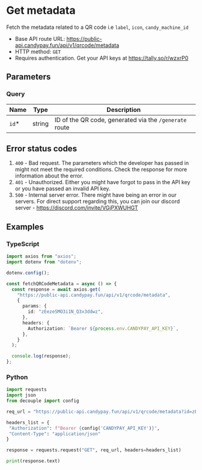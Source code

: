 # Get metadata

Fetch the metadata related to a QR code i.e `label`, `icon`, `candy_machine_id`

- Base API route URL: https://public-api.candypay.fun/api/v1/qrcode/metadata
- HTTP method: `GET`
- Requires authentication. Get your API keys at https://tally.so/r/wzxrP0

## Parameters

### Query

| Name   | Type   | Description                                            |
| ------ | ------ | ------------------------------------------------------ |
| `id`\* | string | ID of the QR code, generated via the `/generate` route |

## Error status codes

1. `400` - Bad request. The parameters which the developer has passed in might not meet the required conditions. Check the response for more information about the error.
2. `401` - Unauthorized. Either you might have forgot to pass in the API key or you have passed an invalid API key.
3. `500` - Internal server error. There might have being an error in our servers. For direct support regarding this, you can join our discord server - https://discord.com/invite/VGjPXWUHGT

## Examples

### TypeScript

```ts
import axios from "axios";
import dotenv from "dotenv";

dotenv.config();

const fetchQRCodeMetadata = async () => {
  const response = await axios.get(
    "https://public-api.candypay.fun/api/v1/qrcode/metadata",
    {
      params: {
        id: "zEezeSMO3i1N_Q3x3ddwz",
      },
      headers: {
        Authorization: `Bearer ${process.env.CANDYPAY_API_KEY}`,
      },
    }
  );

  console.log(response);
};
```

### Python

```py
import requests
import json
from decouple import config

req_url = "https://public-api.candypay.fun/api/v1/qrcode/metadata?id=zEezeSMO3i1N_Q3x3ddwz"

headers_list = {
 "Authorization": f"Bearer {config('CANDYPAY_API_KEY')}",
 "Content-Type": "application/json"
}

response = requests.request("GET", req_url, headers=headers_list)

print(response.text)
```
